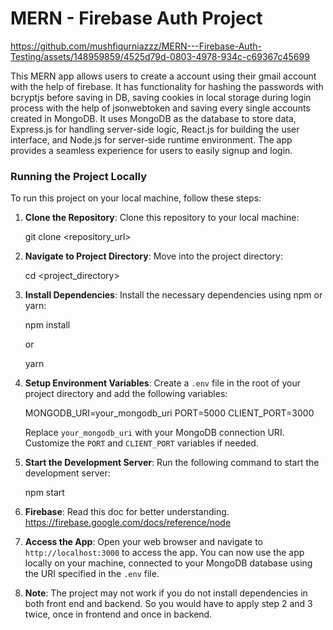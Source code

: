 <h1>MERN - Firebase Auth Project</h1>


https://github.com/mushfiqurniazzz/MERN---Firebase-Auth-Testing/assets/148959859/4525d79d-0803-4978-934c-c69367c45699


<p>This MERN app allows users to create a account using their gmail account with the help of firebase. It has functionality for hashing the passwords with bcryptjs before saving in DB, saving cookies in local storage during login process with the help of jsonwebtoken and saving every single accounts created in MongoDB. It uses MongoDB as the database to store data, Express.js for handling server-side logic, React.js for building the user interface, and Node.js for server-side runtime environment. The app provides a seamless experience for users to easily signup and login.</p>
<h3>Running the Project Locally</h3>
  <p>To run this project on your local machine, follow these steps:

1. <b>Clone the Repository</b>: Clone this repository to your local machine:

   git clone <repository_url>

2. <b>Navigate to Project Directory</b>: Move into the project directory:

   cd <project_directory>

3. <b>Install Dependencies</b>: Install the necessary dependencies using npm or yarn:

   npm install

   or

   yarn

4. <b>Setup Environment Variables</b>: Create a `.env` file in the root of your project directory and add the following variables:

   MONGODB_URI=your_mongodb_uri
   PORT=5000
   CLIENT_PORT=3000

   Replace `your_mongodb_uri` with your MongoDB connection URI. Customize the `PORT` and `CLIENT_PORT` variables if needed.

5. <b>Start the Development Server</b>: Run the following command to start the development server:

   npm start

6. <b>Firebase</b>: Read this doc for better understanding. https://firebase.google.com/docs/reference/node

7. <b>Access the App</b>: Open your web browser and navigate to `http://localhost:3000` to access the app. You can now use the app locally on your machine, connected to your MongoDB database using the URI specified in the `.env` file.

8. <b>Note</b>: The project may not work if you do not install dependencies in both front end and backend. So you would have to apply step 2 and 3 twice, once in frontend and once in backend.
</p>
